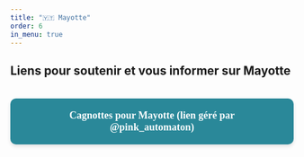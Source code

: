 ```yaml
---
title: "🇾🇹 Mayotte"
order: 6
in_menu: true
---
```

## Liens pour soutenir et vous informer sur Mayotte

<a href="https://cagnottes-mayotte.carrd.co/" target="_blank" style="text-decoration: none; background-color: #2a8899; color: white; padding: 20px 50px; margin: 20px 0; border-radius: 10px; width: auto; text-align: center; font-size: 18px; font-family: Georgia, serif; font-weight: bold; box-shadow: 0px 4px 6px rgba(0, 0, 0, 0.1); display: inline-block;">
Cagnottes pour Mayotte (lien géré par @pink_automaton)
</a> 